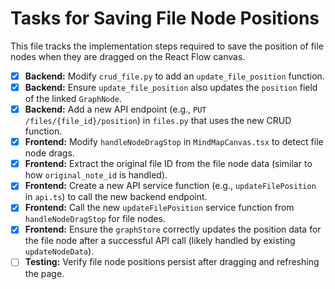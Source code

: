 # Tasks for Saving File Node Positions

This file tracks the implementation steps required to save the position of file nodes when they are dragged on the React Flow canvas.

- [x] **Backend:** Modify `crud_file.py` to add an `update_file_position` function.
- [x] **Backend:** Ensure `update_file_position` also updates the `position` field of the linked `GraphNode`.
- [x] **Backend:** Add a new API endpoint (e.g., `PUT /files/{file_id}/position`) in `files.py` that uses the new CRUD function.
- [x] **Frontend:** Modify `handleNodeDragStop` in `MindMapCanvas.tsx` to detect file node drags.
- [x] **Frontend:** Extract the original file ID from the file node data (similar to how `original_note_id` is handled).
- [x] **Frontend:** Create a new API service function (e.g., `updateFilePosition` in `api.ts`) to call the new backend endpoint.
- [x] **Frontend:** Call the new `updateFilePosition` service function from `handleNodeDragStop` for file nodes.
- [x] **Frontend:** Ensure the `graphStore` correctly updates the position data for the file node after a successful API call (likely handled by existing `updateNodeData`).
- [ ] **Testing:** Verify file node positions persist after dragging and refreshing the page. 